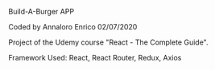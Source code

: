 Build-A-Burger APP

Coded by Annaloro Enrico
02/07/2020

Project of the Udemy course "React - The Complete Guide".

Framework Used: React, React Router, Redux, Axios